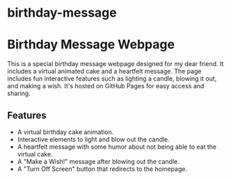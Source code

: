 # birthday-message

# Birthday Message Webpage

This is a special birthday message webpage designed for my dear friend. It includes a virtual animated cake and a heartfelt message. The page includes fun interactive features such as lighting a candle, blowing it out, and making a wish. It's hosted on GitHub Pages for easy access and sharing.

## Features

- A virtual birthday cake animation.
- Interactive elements to light and blow out the candle.
- A heartfelt message with some humor about not being able to eat the virtual cake.
- A "Make a Wish!" message after blowing out the candle.
- A "Turn Off Screen" button that redirects to the homepage.
